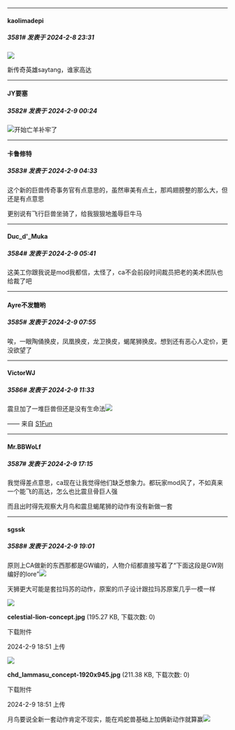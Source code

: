 *****

####  kaolimadepi  
##### 3581#       发表于 2024-2-8 23:31

<img src="https://p.sda1.dev/15/61eb1a84372da5715026f59f248bf278/CMP_20240208233103089.jpg" referrerpolicy="no-referrer">

新传奇英雄saytang，谁家高达


*****

####  JY要塞  
##### 3582#       发表于 2024-2-9 00:24

<img src="https://static.saraba1st.com/image/smiley/face2017/067.png" referrerpolicy="no-referrer">开始亡羊补牢了


*****

####  卡鲁修特  
##### 3583#       发表于 2024-2-9 04:33

这个新的巨兽传奇事务官有点意思的，虽然审美有点土，那鸡翅膀整的那么大，但还是有点意思

更别说有飞行巨兽坐骑了，给我狠狠地羞辱巨牛马


*****

####  Duc_d'_Muka  
##### 3584#       发表于 2024-2-9 05:41

这美工你跟我说是mod我都信，太怪了，ca不会前段时间裁员把老的美术团队也给裁了吧


*****

####  Ayre不发糖哟  
##### 3585#       发表于 2024-2-9 07:55

唉，一眼陶俑换皮，凤凰换皮，龙卫换皮，蝎尾狮换皮。想到还有恶心人定价，更没欲望了


*****

####  VictorWJ  
##### 3586#       发表于 2024-2-9 11:33

震旦加了一堆巨兽但还是没有生命法<img src="https://static.saraba1st.com/image/smiley/face2017/254.png" referrerpolicy="no-referrer">

—— 来自 [S1Fun](https://s1fun.koalcat.com)


*****

####  Mr.BBWoLf  
##### 3587#       发表于 2024-2-9 17:15

我觉得差点意思，ca现在让我觉得他们缺乏想象力。都玩家mod风了，不如真来一个能飞的高达，怎么也比震旦骨巨人强

而且出时得先观察大月鸟和震旦蝎尾狮的动作有没有新做一套


*****

####  sgssk  
##### 3588#       发表于 2024-2-9 19:01

原则上CA做新的东西那都是GW编的，人物介绍都直接写着了“下面这段是GW刚编好的lore”<img src="https://static.saraba1st.com/image/smiley/face2017/067.png" referrerpolicy="no-referrer">

天狮更大可能是套拉玛苏的动作，原案的爪子设计跟拉玛苏原案几乎一模一样

<img src="https://img.saraba1st.com/forum/202402/09/185149wlzyryyjlf4sql8v.jpg" referrerpolicy="no-referrer">

<strong>celestial-lion-concept.jpg</strong> (195.27 KB, 下载次数: 0)

下载附件

2024-2-9 18:51 上传

<img src="https://img.saraba1st.com/forum/202402/09/185149maqegqpzaunupnqs.jpg" referrerpolicy="no-referrer">

<strong>chd_lammasu_concept-1920x945.jpg</strong> (211.38 KB, 下载次数: 0)

下载附件

2024-2-9 18:51 上传

月鸟要说全新一套动作肯定不现实，能在鸡蛇兽基础上加俩新动作就算赢<img src="https://static.saraba1st.com/image/smiley/face2017/068.png" referrerpolicy="no-referrer">

